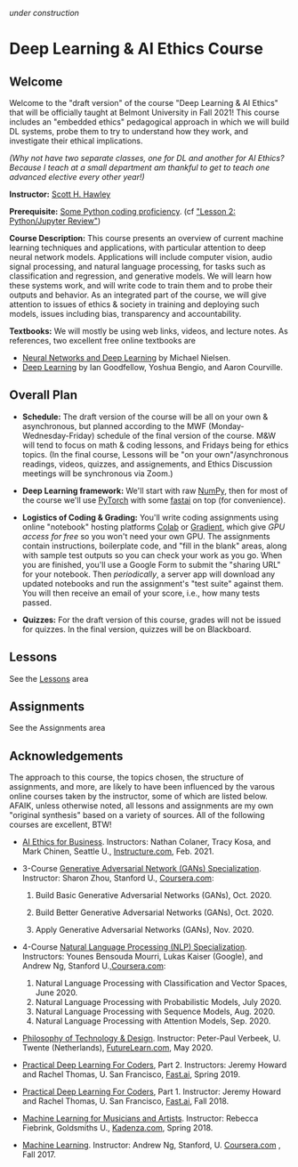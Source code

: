 *under construction* 

# Deep Learning & AI Ethics Course


## Welcome 

Welcome to the "draft version" of the course "Deep Learning &amp; AI Ethics" that will be officially taught at Belmont University in Fall 2021!  This course includes an "embedded ethics" pedagogical approach in which we will build DL systems, probe them to try to understand how they work, and investigate their ethical implications.  

*(Why not have two separate classes, one for DL and another for AI Ethics?  Because I teach at a small department am thankful to get to teach *one* advanced elective every *other* year!)*

**Instructor:** [Scott H. Hawley](https://hedges.belmont.edu/~shawley) 

**Prerequisite:** [Some Python coding proficiency](https://www.learnpython.org/). (cf ["Lesson 2: Python/Jupyter Review"](https://github.com/drscotthawley/DLAIE/blob/main/Lessons/2_PythonReview.ipynb))

**Course Description:**  This course presents an overview of current machine learning techniques and applications, with particular attention to deep neural network models. Applications will include computer vision, audio signal processing, and natural language processing, for tasks such as classification and regression, and generative models. We will learn how these systems work, and will write code to train them and to probe their outputs and behavior. As an integrated part of the course, we will give attention to issues of ethics & society in training and deploying such models, issues including bias, transparency and accountability. 

**Textbooks:** We will mostly be using web links, videos, and lecture notes. As references, two excellent free online textbooks are

* [Neural Networks and Deep Learning](http://deeplearningandneuralnetworks.com/) by Michael Nielsen.
* [Deep Learning](https://www.deeplearningbook.org/) by Ian Goodfellow, Yoshua Bengio, and Aaron Courville.



## Overall Plan

* **Schedule:** The draft version of the course will be all on your own & asynchronous, but planned according to the MWF (Monday-Wednesday-Friday) schedule of the final version of the course.  M&W will tend to focus on math & coding lessons, and Fridays being for ethics topics.  (In the final course, Lessons will be "on your own"/asynchronous readings, videos, quizzes, and assignements, and Ethics Discussion meetings will be synchronous via Zoom.)  

* **Deep Learning framework:** We'll start with raw [NumPy](https://numpy.org/), then for most of the course we'll use [PyTorch](https://pytorch.org/) with some [fastai](https://github.com/fastai/fastai) on top (for convenience). 
* **Logistics of Coding & Grading:** You'll write coding assignments using online "notebook" hosting platforms [Colab](https://colab.research.google.com) or [Gradient](https://gradient.paperspace.com/), which give *GPU access for free* so you won't need your own GPU. The assignments contain instructions, boilerplate code, and "fill in the blank" areas, along with sample test outputs so you can check your work as you go. When you are finished, you'll use a Google Form to submit the "sharing URL" for your notebook. Then *periodically*, a server app will download any updated notebooks and run the assignment's "test suite" against them. You will then receive an email of your score, i.e., how many tests passed.
* **Quizzes:** For the draft version of this course, grades will not be issued for quizzes. In the final version, quizzes will be on Blackboard. 



## Lessons

See the [Lessons](Lessons/) area



## Assignments

See the Assignments area

## 

## Acknowledgements

The approach to this course, the topics chosen, the structure of assignments, and more, are likely to have been influenced by the varous online courses taken by the instructor, some of which are listed below. AFAIK, unless otherwise noted, all lessons and assignments are my own "original synthesis" based on a variety of sources. All of the following courses are excellent, BTW! 

- [AI Ethics for Business](https://seattleupce.catalog.instructure.com/browse/iett/courses/ai-ethics-for-business). Instructors: Nathan Colaner, Tracy Kosa, and Mark Chinen, Seattle U., [Instructure.com](http://instructure.com/), Feb. 2021.

- 3-Course [Generative Adversarial Network (GANs) Specialization](https://www.coursera.org/specializations/generative-adversarial-networks-gans).  Instructor: Sharon Zhou, Stanford U., [Coursera.com](http://coursera.com/):

  1. Build Basic Generative Adversarial Networks (GANs), Oct. 2020.

  2. Build Better Generative Adversarial Networks (GANs), Oct. 2020.

  3. Apply Generative Adversarial Networks (GANs), Nov. 2020.

- 4-Course [Natural Language Processing (NLP) Specialization](https://www.coursera.org/specializations/natural-language-processing). Instructors: Younes Bensouda Mourri, Lukas Kaiser (Google), and Andrew Ng, Stanford U.,[Coursera.com](http://coursera.com/):

  1. Natural Language Processing with Classification and Vector Spaces, June 2020.
  2. Natural Language Processing with Probabilistic Models, July 2020.
  3. Natural Language Processing with Sequence Models, Aug. 2020.
  4. Natural Language Processing with Attention Models, Sep. 2020.

- [Philosophy of Technology & Design](https://www.futurelearn.com/courses/philosophy-of-technology). Instructor: Peter-Paul Verbeek, U. Twente (Netherlands), [FutureLearn.com](http://futurelearn.com/), May 2020.

- [Practical Deep Learning For Coders](https://course.fast.ai/), Part 2. Instructors: Jeremy Howard and Rachel Thomas, U. San Francisco, [Fast.ai](http://fast.ai/), Spring 2019.

- [Practical Deep Learning For Coders](https://course.fast.ai/), Part 1.  Instructor: Jeremy Howard and Rachel Thomas, U. San Francisco, [Fast.ai](http://fast.ai/), Fall 2018.

- [Machine Learning for Musicians and Artists](https://www.kadenze.com/courses/machine-learning-for-musicians-and-artists/info). Instructor: Rebecca Fiebrink, Goldsmiths U., [Kadenza.com](http://kadenza.com/), Spring 2018.

- [Machine Learning](https://www.coursera.org/learn/machine-learning). Instructor: Andrew Ng, Stanford, U. [Coursera.com](http://coursera.com/) , Fall 2017.
